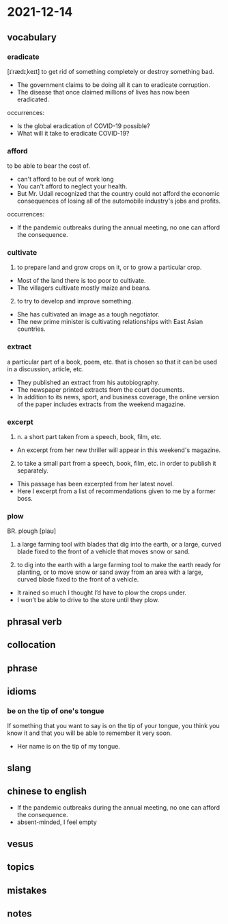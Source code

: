 # 2021-12-14
## vocabulary
### eradicate
[ɪˈrædɪˌkeɪt]
to get rid of something completely or destroy something bad.

- The government claims to be doing all it can to eradicate corruption.
- The disease that once claimed millions of lives has now been eradicated.

occurrences:
- Is the global eradication of COVID-19 possible?
- What will it take to eradicate COVID-19?

### afford
to be able to bear the cost of.

- can't afford to be out of work long
- You can't afford to neglect your health.
- But Mr. Udall recognized that the country could not afford the economic consequences of losing all of the automobile industry's jobs and profits.

occurrences:
- If the pandemic outbreaks during the annual meeting, no one can afford the consequence.

### cultivate
1. to prepare land and grow crops on it, or to grow a particular crop.

- Most of the land there is too poor to cultivate.
- The villagers cultivate mostly maize and beans.

2. to try to develop and improve something.

- She has cultivated an image as a tough negotiator.
- The new prime minister is cultivating relationships with East Asian countries.

### extract
a particular part of a book, poem, etc. that is chosen so that it can be used in a discussion, article, etc.

- They published an extract from his autobiography.
- The newspaper printed extracts from the court documents.
- In addition to its news, sport, and business coverage, the online version of the paper includes extracts from the weekend magazine.

### excerpt
1. n. a short part taken from a speech, book, film, etc.
- An excerpt from her new thriller will appear in this weekend's magazine.

2. to take a small part from a speech, book, film, etc. in order to publish it separately.
- This passage has been excerpted from her latest novel.
- Here I excerpt from a list of recommendations given to me by a former boss.

### plow
BR. plough
[plaʊ]
1. a large farming tool with blades that dig into the earth, or a large, curved blade fixed to the front of a vehicle that moves snow or sand.

2. to dig into the earth with a large farming tool to make the earth ready for planting, or to move snow or sand away from an area with a large, curved blade fixed to the front of a vehicle.
- It rained so much I thought I’d have to plow the crops under.
- I won’t be able to drive to the store until they plow.

## phrasal verb

## collocation

## phrase

## idioms
### be on the tip of one's tongue
If something that you want to say is on the tip of your tongue, you think you know it and that you will be able to remember it very soon.

- Her name is on the tip of my tongue.

## slang

## chinese to english
- If the pandemic outbreaks during the annual meeting, no one can afford the consequence.
- absent-minded, I feel empty

## vesus

## topics

## mistakes

## notes